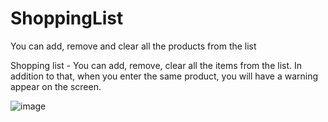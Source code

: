 # ShoppingList
You can add, remove and clear all the products from the list

Shopping list - You can add, remove, clear all the items from the list. In addition to that, when you enter the same product, you will have a warning appear on the screen. 

![image](https://user-images.githubusercontent.com/96723110/150689411-f853c6e4-8178-4e9e-9696-0d8dc211e9cd.png)
